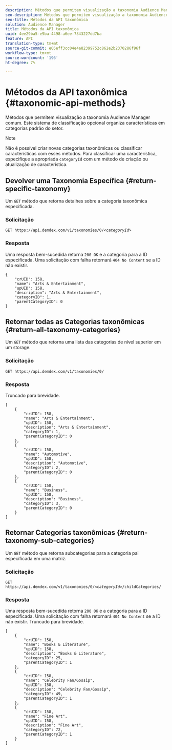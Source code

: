```yaml
---
description: Métodos que permitem visualização a taxonomia Audience Manager comum. Este sistema de classificação opcional organiza características em categorias padrão do setor.
seo-description: Métodos que permitem visualização a taxonomia Audience Manager comum. Este sistema de classificação opcional organiza características em categorias padrão do setor.
seo-title: Métodos da API taxonômica
solution: Audience Manager
title: Métodos da API taxonômica
uuid: 4ee29ba5-e9ba-4498-a6ee-7343227dd7ba
feature: API
translation-type: tm+mt
source-git-commit: e05eff3cc04e4a82399752c862e2b2370286f96f
workflow-type: tm+mt
source-wordcount: '196'
ht-degree: 7%

---
```



# Métodos da API taxonômica {#taxonomic-api-methods}

Métodos que permitem visualização a taxonomia Audience Manager comum. Este sistema de classificação opcional organiza características em categorias padrão do setor.

<!-- c_rest_api_taxonomy.xml -->

>[!NOTE]
>
>Não é possível criar novas categorias taxonômicas ou classificar características com esses métodos. Para classificar uma característica, especifique a apropriada `categoryId` com um método de criação ou atualização de característica.

## Devolver uma Taxonomia Específica {#return-specific-taxonomy}

Um `GET` método que retorna detalhes sobre a categoria taxonômica especificada.

<!-- r_rest_api_taxonomy.xml -->

### Solicitação

`GET https://api.demdex.com/v1/taxonomies/0/`*`<categoryId>`*

### Resposta

Uma resposta bem-sucedida retorna `200 OK` e a categoria para a ID especificada. Uma solicitação com falha retornará `404 No Content` se a ID não existir.

```
{
    "crUID": 158,
    "name": "Arts & Entertainment",
    "upUID": 158,
    "description": "Arts & Entertainment",
    "categoryID": 1,
    "parentCategoryID": 0
}
```

## Retornar todas as Categorias taxonômicas {#return-all-taxonomy-categories}

Um `GET` método que retorna uma lista das categorias de nível superior em um storage.

<!-- r_rest_api_taxonomies.xml -->

### Solicitação

`GET https://api.demdex.com/v1/taxonomies/0/`

### Resposta

Truncado para brevidade.

```
[
    {
        "crUID": 158,
        "name": "Arts & Entertainment",
        "upUID": 158,
        "description": "Arts & Entertainment",
        "categoryID": 1,
        "parentCategoryID": 0
    },
    {
        "crUID": 158,
        "name": "Automotive",
        "upUID": 158,
        "description": "Automotive",
        "categoryID": 2,
        "parentCategoryID": 0
    },
    {
        "crUID": 158,
        "name": "Business",
        "upUID": 158,
        "description": "Business",
        "categoryID": 3,
        "parentCategoryID": 0
    }
]
```

## Retornar Categorias taxonômicas {#return-taxonomy-sub-categories}

Um `GET` método que retorna subcategorias para a categoria pai especificada em uma matriz.

<!-- r_rest_api_taxonomy_sub.xml -->

### Solicitação

`GET https://api.demdex.com/v1/taxonomies/0/`*`<categoryId>`*`/childCategories/`

### Resposta

Uma resposta bem-sucedida retorna `200 OK` e a categoria para a ID especificada. Uma solicitação com falha retornará `404 No Content` se a ID não existir. Truncado para brevidade.

```
[
    {
        "crUID": 158,
        "name": "Books & Literature",
        "upUID": 158,
        "description": "Books & Literature",
        "categoryID": 25,
        "parentCategoryID": 1
    },
    {
        "crUID": 158,
        "name": "Celebrity Fan/Gossip",
        "upUID": 158,
        "description": "Celebrity Fan/Gossip",
        "categoryID": 49,
        "parentCategoryID": 1
    },
    {
        "crUID": 158,
        "name": "Fine Art",
        "upUID": 158,
        "description": "Fine Art",
        "categoryID": 72,
        "parentCategoryID": 1
    }
]
```
